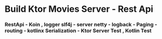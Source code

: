 <H1>Build Ktor Movies Server - Rest Api</H1>
<H3>RestApi - Koin , logger slf4j - server netty - logback - Paging - routing - kotlinx Serialization - Ktor Server Test , Kotlin Test</H3>
